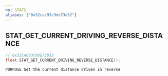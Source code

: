 ```yaml
---
ns: STATS
aliases: ["0x32cac93c9de73d32"]
---
```

## STAT_GET_CURRENT_DRIVING_REVERSE_DISTANCE

```c
// 0x32CAC93C9DE73D32
float STAT_GET_CURRENT_DRIVING_REVERSE_DISTANCE();
```

```
PURPOSE Get the current distance driven in reverse
```
